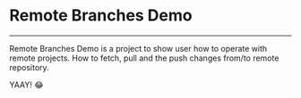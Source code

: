 # Remote Branches Demo
---
Remote Branches Demo is a project to show user how to operate with remote projects. How to fetch, pull and the push changes from/to remote repository.

YAAY! :joy:
